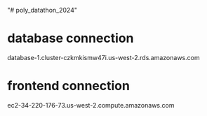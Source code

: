 "# poly_datathon_2024" 

# database connection
database-1.cluster-czkmkismw47i.us-west-2.rds.amazonaws.com

# frontend connection
ec2-34-220-176-73.us-west-2.compute.amazonaws.com

